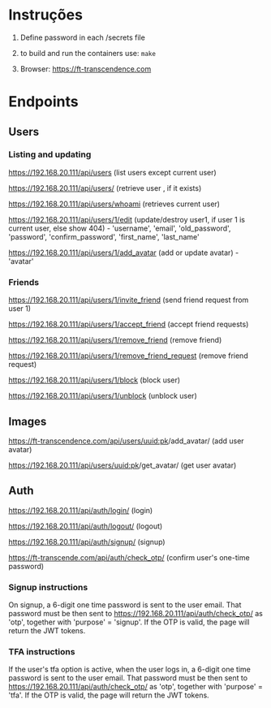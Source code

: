# Instruções

1.  Define password in each /secrets file

2.  to build and run the containers use: `make`

3.  Browser: https://ft-transcendence.com

# Endpoints

## Users

### Listing and updating

https://192.168.20.111/api/users (list users except current user)

https://192.168.20.111/api/users/<uuid> (retrieve user <uuid>, if it exists)

https://192.168.20.111/api/users/whoami (retrieves current user)

https://192.168.20.111/api/users/1/edit (update/destroy user1, if user 1 is current user, else show 404) - 'username', 'email', 'old_password', 'password', 'confirm_password', 'first_name', 'last_name'

https://192.168.20.111/api/users/1/add_avatar (add or update avatar) - 'avatar'

### Friends

https://192.168.20.111/api/users/1/invite_friend (send friend request from user 1)

https://192.168.20.111/api/users/1/accept_friend (accept friend requests)

https://192.168.20.111/api/users/1/remove_friend (remove friend)

https://192.168.20.111/api/users/1/remove_friend_request (remove friend request)

https://192.168.20.111/api/users/1/block (block user)

https://192.168.20.111/api/users/1/unblock (unblock user)

## Images

https://ft-transcendence.com/api/users/<uuid:pk>/add_avatar/ (add user avatar)

https://192.168.20.111/api/users/<uuid:pk>/get_avatar/ (get user avatar)

## Auth

https://192.168.20.111/api/auth/login/ (login)

https://192.168.20.111/api/auth/logout/ (logout)

https://192.168.20.111/api/auth/signup/ (signup)

https://ft-transcende.com/api/auth/check_otp/ (confirm user's one-time password)

### Signup instructions

On signup, a 6-digit one time password is sent to the user email. That password must be then sent to https://192.168.20.111/api/auth/check_otp/ as 'otp', together with 'purpose' = 'signup'. If the OTP is valid, the page will return the JWT tokens.

### TFA instructions

If the user's tfa option is active, when the user logs in, a 6-digit one time password is sent to the user email. That password must be then sent to https://192.168.20.111/api/auth/check_otp/ as 'otp', together with 'purpose' = 'tfa'. If the OTP is valid, the page will return the JWT tokens.